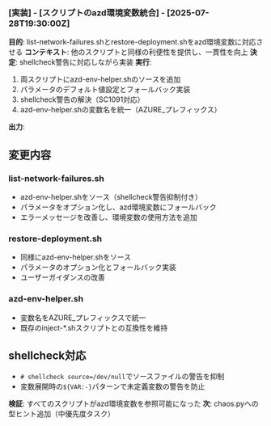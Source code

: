 ### [実装] - [スクリプトのazd環境変数統合] - [2025-07-28T19:30:00Z]
**目的**: list-network-failures.shとrestore-deployment.shをazd環境変数に対応させる
**コンテキスト**: 他のスクリプトと同様の利便性を提供し、一貫性を向上
**決定**: shellcheck警告に対応しながら実装
**実行**: 
1. 両スクリプトにazd-env-helper.shのソースを追加
2. パラメータのデフォルト値設定とフォールバック実装
3. shellcheck警告の解決（SC1091対応）
4. azd-env-helper.shの変数名を統一（AZURE_プレフィックス）

**出力**: 
## 変更内容

### list-network-failures.sh
- azd-env-helper.shをソース（shellcheck警告抑制付き）
- パラメータをオプション化し、azd環境変数にフォールバック
- エラーメッセージを改善し、環境変数の使用方法を追加

### restore-deployment.sh
- 同様にazd-env-helper.shをソース
- パラメータのオプション化とフォールバック実装
- ユーザーガイダンスの改善

### azd-env-helper.sh
- 変数名をAZURE_プレフィックスで統一
- 既存のinject-*.shスクリプトとの互換性を維持

## shellcheck対応
- `# shellcheck source=/dev/null`でソースファイルの警告を抑制
- 変数展開時の`${VAR:-}`パターンで未定義変数の警告を防止

**検証**: すべてのスクリプトがazd環境変数を参照可能になった
**次**: chaos.pyへの型ヒント追加（中優先度タスク）